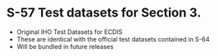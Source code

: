 # S-57 Test datasets for Section 3.

* Original IHO Test Datasets for ECDIS
* These are identical with the official test datasets contained in S-64
* Will be bundled in future releases
